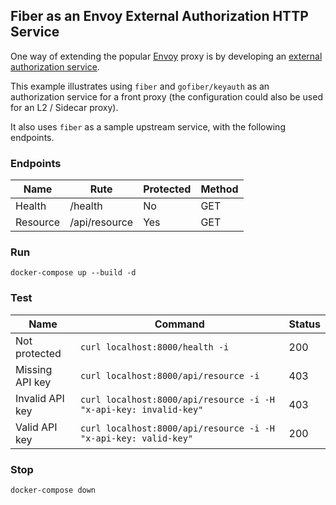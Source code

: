 ## Fiber as an Envoy External Authorization HTTP Service

One way of extending the popular [Envoy](https://www.envoyproxy.io) proxy is by developing an
[external authorization service](https://www.envoyproxy.io/docs/envoy/latest/api-v3/service/auth/v3/external_auth.proto).

This example illustrates using `fiber` and `gofiber/keyauth` as an authorization service for a front
proxy (the configuration could also be used for an L2 / Sidecar proxy).

It also uses `fiber` as a sample upstream service, with the following endpoints.

### Endpoints

| Name      | Rute          | Protected | Method |
| --------- | ------------- | --------- | ------ |
| Health    | /health       | No        | GET    |
| Resource  | /api/resource | Yes       | GET    |

### Run

`docker-compose up --build -d`

### Test

| Name            | Command                                                           | Status |
| --------------- | ----------------------------------------------------------------- | ------ |
| Not protected   | `curl localhost:8000/health -i`                                   | 200    |
| Missing API key | `curl localhost:8000/api/resource -i`                             | 403    |
| Invalid API key | `curl localhost:8000/api/resource -i -H "x-api-key: invalid-key"` | 403    |
| Valid API key   | `curl localhost:8000/api/resource -i -H "x-api-key: valid-key"`   | 200    |

### Stop

`docker-compose down`
